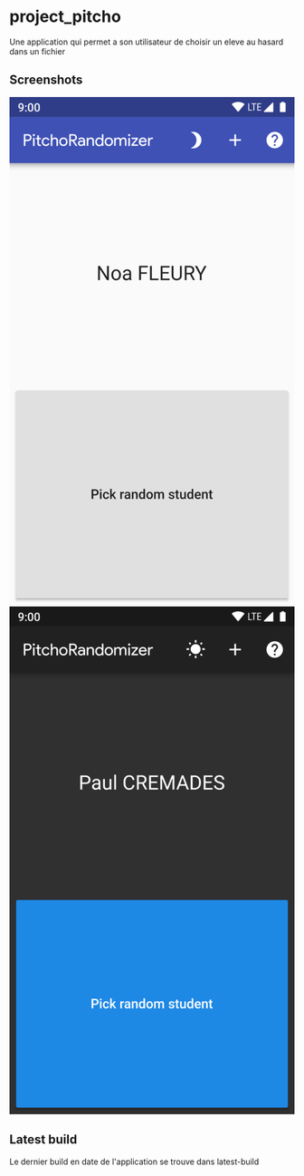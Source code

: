 # project_pitcho

Une application qui permet a son utilisateur de choisir un eleve au hasard dans un fichier

## Screenshots

![picture](screenshots/light.png)
![picture](screenshots/dark.png)

## Latest build

Le dernier build en date de l'application se trouve dans latest-build